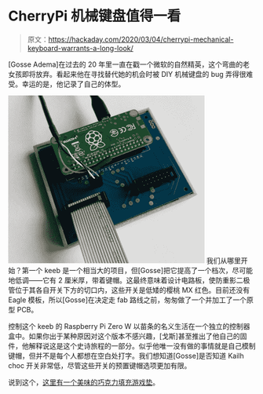 # CherryPi 机械键盘值得一看

> 原文：<https://hackaday.com/2020/03/04/cherrypi-mechanical-keyboard-warrants-a-long-look/>

[Gosse Adema]在过去的 20 年里一直在戳一个微软的自然精英，这个弯曲的老女孩即将放弃。看起来他在寻找替代她的机会时被 DIY 机械键盘的 bug 弄得很难受。幸运的是，他记录了自己的体型。

[![](img/4c78883f70100e30d09beb7224a79dfe.png)](https://hackaday.com/wp-content/uploads/2020/03/cherry-pi-plate.png) 我们从哪里开始？第一个 keeb 是一个相当大的项目，但[Gosse]把它提高了一个档次，尽可能地低调——它有 2 厘米厚，带着键帽。这最终意味着设计电路板，使防重影二极管位于其各自开关下方的切口内，这些开关是低矮的樱桃 MX 红色。目前还没有 Eagle 模板，所以[Gosse]在决定走 fab 路线之前，匆匆做了一个并加工了一个原型 PCB。

控制这个 keeb 的 Raspberry Pi Zero W 以苗条的名义生活在一个独立的控制器盒中。如果你出于某种原因对这个版本不感兴趣，[戈斯]甚至推出了他自己的固件，他解释说这是这个史诗旅程的一部分。似乎他唯一没有做的事情就是自己模制键帽，但并不是每个人都想在空白处打字。我们想知道[Gosse]是否知道 Kailh choc 开关非常低，尽管这些开关的预置键帽选项更加有限。

说到这个，[这里有一个美味的巧克力填充游戏垫](https://hackaday.com/2020/02/17/sherbet-custom-game-pad-is-smooth-and-sweet/)。